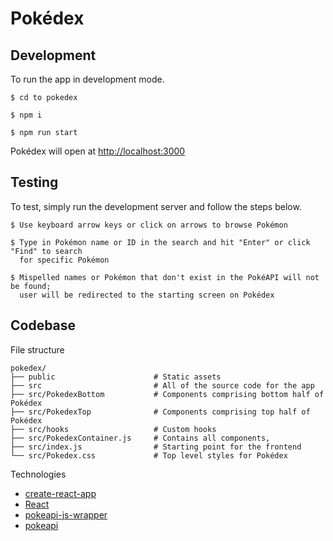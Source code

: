 # Pokédex

## Development

To run the app in development mode.<br />
```
$ cd to pokedex

$ npm i

$ npm run start
```
Pokédex will open at [http://localhost:3000](http://localhost:3000)

## Testing

To test, simply run the development server and follow the steps below.<br />
```
$ Use keyboard arrow keys or click on arrows to browse Pokémon

$ Type in Pokémon name or ID in the search and hit "Enter" or click "Find" to search
  for specific Pokémon

$ Mispelled names or Pokémon that don't exist in the PokéAPI will not be found; 
  user will be redirected to the starting screen on Pokédex
```

## Codebase

File structure

```
pokedex/
├── public                      # Static assets
├── src                         # All of the source code for the app
├── src/PokedexBottom           # Components comprising bottom half of Pokédex
├── src/PokedexTop              # Components comprising top half of Pokédex
├── src/hooks                   # Custom hooks
├── src/PokedexContainer.js     # Contains all components, 
├── src/index.js                # Starting point for the frontend
└── src/Pokedex.css             # Top level styles for Pokédex
```

Technologies

- [create-react-app](https://create-react-app.dev/)
- [React](https://reactjs.org/)
- [pokeapi-js-wrapper](https://github.com/PokeAPI/pokeapi-js-wrapper#pokeapi-js-wrapper-)
- [pokeapi](https://pokeapi.co/)

